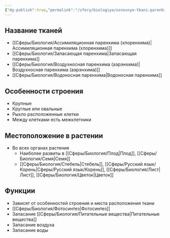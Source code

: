 ```yaml
---
{"dg-publish":true,"permalink":"/sfery/biologiya/osnovnye-tkani-parenhima-rastenij/","tags":["Ботаника"]}
---
```


## Название тканей
- [[Сферы/Биология/Ассимиляционная паренхима (хлоренхима)\|Ассимиляционная паренхима (хлоренхима)]]
- [[Сферы/Биология/Запасающая паренхима\|Запасающая паренхима]]
- [[Сферы/Биология/Воздухносная паренхима (аэрэнхима)\|Воздухносная паренхима (аэрэнхима)]]
- [[Сферы/Биология/Водоносная паренхима\|Водоносная паренхима]] 
## Особенности строения
- Крупные
- Круглые или овальные
- Рыхло расположенные клетки
- Между клетками есть межклетники
## Местоположение в растении 
- Во всех органах растения
	- Наиболее развиты в [[Сферы/Биология/Плод\|Плод]], [[Сферы/Биология/Семя\|Семя]]
	- [[Сферы/Биология/Стебель\|Стебель]], [[Сферы/Русский язык/Корень\|Сферы/Русский язык/Корень]], [[Сферы/Биология/Лист\|Лист]], [[Сферы/Биология/Цветок\|Цветок]]
## Функции
- Зависят от особенностей строения и места расположения ткани
- [[Сферы/Биология/Фотосинтез\|Фотосинтез]]
- Запасание [[Сферы/Биология/Питательные вещества\|Питательные вещества]]
- Запасание воздуха
- Запасание воды